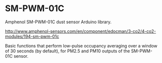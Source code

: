 # SM-PWM-01C
Amphenol SM-PWM-01C dust sensor Arduino library.

http://www.amphenol-sensors.com/en/component/edocman/3-co2/4-co2-modules/194-sm-pwm-01c

Basic functions that perform low-pulse occupancy averaging over a window of 30 seconds (by default), for PM2.5 and PM10 outputs of the SM-PWM-01C sensor.
